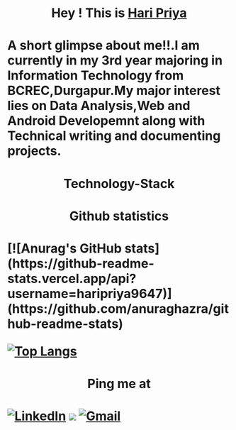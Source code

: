 <h1 align="center">Hey ! This is <a href="https://www.linkedin.com/in/hari-priya-207207191/">Hari Priya</a><h1>
<p>A short glimpse about me!!.I am currently in my 3rd year majoring in Information Technology from BCREC,Durgapur.My major interest lies on Data Analysis,Web and Android Developemnt along with Technical writing and documenting projects.</p>

<h1 align="center">Technology-Stack</h1>

<h1 align="center"> Github statistics<h1>
[![Anurag's GitHub stats](https://github-readme-stats.vercel.app/api?username=haripriya9647)](https://github.com/anuraghazra/github-readme-stats)

[![Top Langs](https://github-readme-stats.vercel.app/api/top-langs/?username=haripriya9647&layout=compact)](https://github.com/haripriya9647/github-readme-stats)

<h1 align="center">Ping me at<h1>

<a  href="https://www.linkedin.com/in/hari-priya-207207191/" target="_blank"><img alt="LinkedIn" src="https://img.shields.io/badge/linkedin%20-%230077B5.svg?&style=for-the-badge&logo=linkedin&logoColor=white" /></a>
<a href="https://twitter.com/Haripri86007496" target="_blank"><img src="https://img.shields.io/badge/twitter-%2300acee.svg?&style=for-the-badge&logo=twitter&logoColor=white&alt=twitter" /></a>
<a href="mailto:haripriya2k01@gmail.com"><img  alt="Gmail" src="https://img.shields.io/badge/Gmail-D14836?style=for-the-badge&logo=gmail&logoColor=white" />

